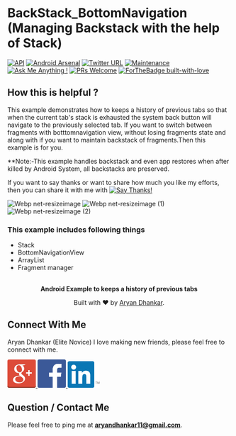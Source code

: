 # BackStack_BottomNavigation (Managing Backstack with the help of Stack)

 [![API](https://img.shields.io/badge/API-15%2B-red.svg)](https://android-arsenal.com/api?level=15) [![Android Arsenal]( https://img.shields.io/badge/Android%20Arsenal-BottomNavigation-green.svg?style=flat )]( https://android-arsenal.com/details/1/7815 ) [![Twitter URL](https://img.shields.io/twitter/url/https/twitter.com/fold_left.svg?style=social&label=Follow%20%40elite_novice)](https://twitter.com/elite_novice) [![Maintenance](https://img.shields.io/badge/Maintained%3F-yes-green.svg)](https://GitHub.com/Naereen/StrapDown.js/graphs/commit-activity) [![Ask Me Anything !](https://img.shields.io/badge/Ask%20me-anything-1abc9c.svg)](https://GitHub.com/Naereen/ama) [![PRs Welcome](https://img.shields.io/badge/PRs-welcome-brightgreen.svg?style=flat-square)](http://makeapullrequest.com) [![ForTheBadge built-with-love](http://ForTheBadge.com/images/badges/built-with-love.svg)](https://GitHub.com/Naereen/)

## How this is helpful ?
This example demonstrates  how to keeps a history of previous tabs so that when the current tab's stack is exhausted the system back button will navigate to the previously selected tab.
If you want to switch between fragments with botttomnavigation view, without losing fragments state and along with if you want to maintain backstack of fragments.Then this example is for you.


**Note:-This example handles backstack and even app restores when after killed by Android System, all backstacks are preserved. 


If you want to say thanks or want to share how much you like my efforts, then you can share it with me with [![Say Thanks!](https://img.shields.io/badge/Say%20Thanks-!-1EAEDB.svg)](https://saythanks.io/to/GitEliteNovice) 



![Webp net-resizeimage](https://user-images.githubusercontent.com/15318984/62406658-e6b3a700-b5cc-11e9-9d5e-d1938099aa12.png) ![Webp net-resizeimage (1)](https://user-images.githubusercontent.com/15318984/62406685-224e7100-b5cd-11e9-80d9-0984a98b9455.png) ![Webp net-resizeimage (2)](https://user-images.githubusercontent.com/15318984/62406707-8d984300-b5cd-11e9-98d9-175e87ee3122.png)



### This example includes following things 
* Stack
* BottomNavigationView
* ArrayList 
* Fragment manager

 <p align="center">
<br>
<b>Android Example to keeps a history of previous tabs </b> 
</p>
 <p align="center">
 Built with ❤︎ by <a href="https://medium.com/@EliteNovice">Aryan Dhankar</a>.  
 </p>



Connect With Me
-----------

Aryan Dhankar (Elite Novice)
I love making new friends, please feel free to connect with me.

<a href="https://plus.google.com/u/0/+AryanDhankar">
  <img alt="Connect me on Google+" src="/art/gplus.png" />
</a>
<a href="https://www.facebook.com/aryan.dhankar.3">
  <img alt="Connect me on Facebook" src="/art/fb.png" width="64" height="64" />
</a>
<a href="https://www.linkedin.com/in/aryan-dhankar-961b50117/">
  <img alt="Connect me on LinkedIn" src="/art/linkedin.png" />
</a>


Question / Contact Me
---------------------
Please feel free to ping me at **aryandhankar11@gmail.com**.
